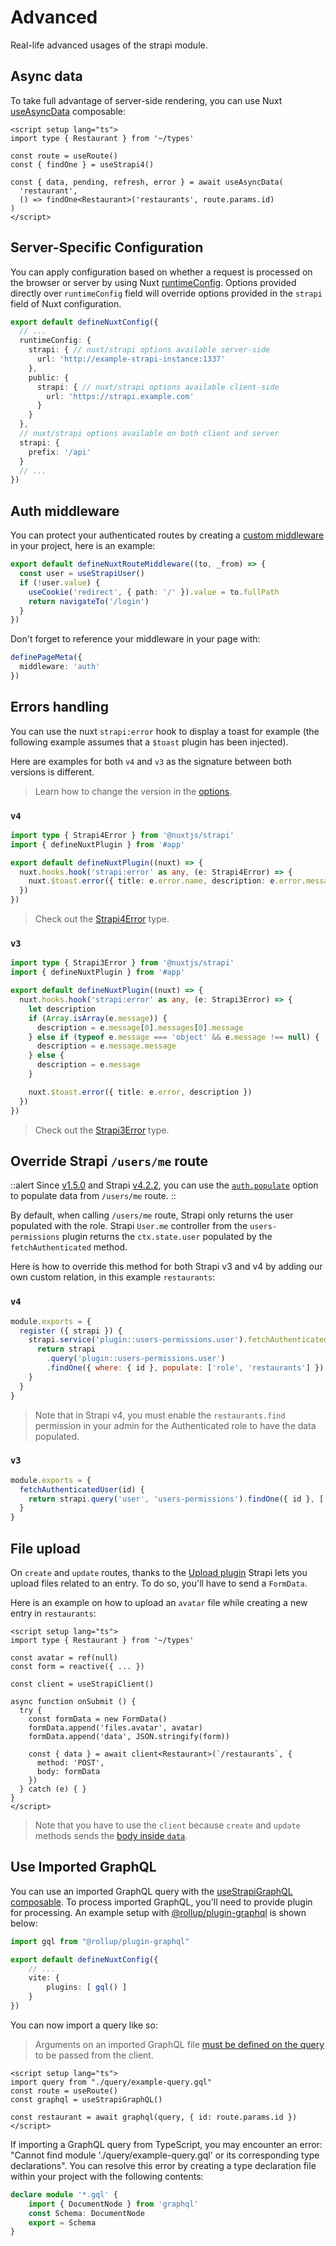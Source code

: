 # Advanced

Real-life advanced usages of the strapi module.

## Async data

To take full advantage of server-side rendering, you can use Nuxt [useAsyncData](https://nuxt.com/docs/getting-started/data-fetching) composable:

```vue
<script setup lang="ts">
import type { Restaurant } from '~/types'

const route = useRoute()
const { findOne } = useStrapi4()

const { data, pending, refresh, error } = await useAsyncData(
  'restaurant',
  () => findOne<Restaurant>('restaurants', route.params.id)
)
</script>
```

## Server-Specific Configuration

You can apply configuration based on whether a request is processed on the browser or server by using Nuxt [runtimeConfig](https://nuxt.com/docs/getting-started/configuration#environment-variables-and-private-tokens). Options provided directly over `runtimeConfig` field will override options provided in the `strapi` field of Nuxt configuration.

```ts
export default defineNuxtConfig({
  // ...
  runtimeConfig: {
    strapi: { // nuxt/strapi options available server-side
      url: 'http://example-strapi-instance:1337'
    },
    public: {
      strapi: { // nuxt/strapi options available client-side
        url: 'https://strapi.example.com'
      }
    }
  },
  // nuxt/strapi options available on both client and server
  strapi: {
    prefix: '/api'
  }
  // ...
})
```

## Auth middleware

You can protect your authenticated routes by creating a [custom middleware](https://nuxt.com/docs/guide/directory-structure/middleware) in your project, here is an example:

```ts [middleware/auth.ts]
export default defineNuxtRouteMiddleware((to, _from) => {
  const user = useStrapiUser()
  if (!user.value) {
    useCookie('redirect', { path: '/' }).value = to.fullPath
    return navigateTo('/login')
  }
})
```

Don't forget to reference your middleware in your page with:

```ts [pages/my-page.vue]
definePageMeta({
  middleware: 'auth'
})
```

## Errors handling

You can use the nuxt `strapi:error` hook to display a toast for example (the following example assumes that a `$toast` plugin has been injected).

Here are examples for both `v4` and `v3` as the signature between both versions is different.

> Learn how to change the version in the [options](/setup#options).

### `v4`

```ts [plugins/strapi.client.ts]
import type { Strapi4Error } from '@nuxtjs/strapi'
import { defineNuxtPlugin } from '#app'

export default defineNuxtPlugin((nuxt) => {
  nuxt.hooks.hook('strapi:error' as any, (e: Strapi4Error) => {
    nuxt.$toast.error({ title: e.error.name, description: e.error.message })
  })
})
```

> Check out the [Strapi4Error](https://github.com/nuxt-modules/strapi/blob/dev/src/runtime/types/v4.d.ts#L3) type.

### `v3`

```ts [plugins/strapi.client.ts]
import type { Strapi3Error } from '@nuxtjs/strapi'
import { defineNuxtPlugin } from '#app'

export default defineNuxtPlugin((nuxt) => {
  nuxt.hooks.hook('strapi:error' as any, (e: Strapi3Error) => {
    let description
    if (Array.isArray(e.message)) {
      description = e.message[0].messages[0].message
    } else if (typeof e.message === 'object' && e.message !== null) {
      description = e.message.message
    } else {
      description = e.message
    }

    nuxt.$toast.error({ title: e.error, description })
  })
})
```

> Check out the [Strapi3Error](https://github.com/nuxt-modules/strapi/blob/dev/src/runtime/types/v3.d.ts#L3) type.

## Override Strapi `/users/me` route

::alert
Since [v1.5.0](https://github.com/nuxt-modules/strapi/releases/tag/v1.5.0) and Strapi [v4.2.2](https://github.com/strapi/strapi/releases/tag/v4.2.2), you can use the [`auth.populate`](/setup#authpopulate) option to populate data from `/users/me` route.
::

By default, when calling `/users/me` route, Strapi only returns the user populated with the role. Strapi `User.me` controller from the `users-permissions` plugin returns the `ctx.state.user` populated by the `fetchAuthenticated` method.

Here is how to override this method for both Strapi v3 and v4 by adding our own custom relation, in this example `restaurants`:

### `v4`

```js [src/index.js]
module.exports = {
  register ({ strapi }) {
    strapi.service('plugin::users-permissions.user').fetchAuthenticatedUser = (id) => {
      return strapi
        .query('plugin::users-permissions.user')
        .findOne({ where: { id }, populate: ['role', 'restaurants'] })
    }
  }
}
```

> Note that in Strapi v4, you must enable the `restaurants.find` permission in your admin for the Authenticated role to have the data populated.

### `v3`

```js [extensions/users-permissions/services/User.js]
module.exports = {
  fetchAuthenticatedUser(id) {
    return strapi.query('user', 'users-permissions').findOne({ id }, ['role', 'restaurants'])
  }
}
```

## File upload

On `create` and `update` routes, thanks to the [Upload plugin](https://docs.strapi.io/developer-docs/latest/plugins/upload.html#upload-files-related-to-an-entry) Strapi lets you upload files related to an entry. To do so, you'll have to send a `FormData`.

Here is an example on how to upload an `avatar` file while creating a new entry in `restaurants`:

```vue
<script setup lang="ts">
import type { Restaurant } from '~/types'

const avatar = ref(null)
const form = reactive({ ... })

const client = useStrapiClient()

async function onSubmit () {
  try {
    const formData = new FormData()
    formData.append('files.avatar', avatar)
    formData.append('data', JSON.stringify(form))

    const { data } = await client<Restaurant>(`/restaurants`, {
      method: 'POST',
      body: formData
    })
  } catch (e) { }
}
</script>
```

> Note that you have to use the `client` because `create` and `update` methods sends the [body inside `data`](https://github.com/nuxt-modules/strapi/blob/dev/src/runtime/composables/useStrapi4.ts#L64).

## Use Imported GraphQL

You can use an imported GraphQL query with the [useStrapiGraphQL composable](/usage#usestrapigraphql). To process imported GraphQL, you'll need to provide plugin for processing. An example setup with [@rollup/plugin-graphql](https://www.npmjs.com/package/@rollup/plugin-graphql) is shown below:

```ts [nuxt.config.ts]
import gql from "@rollup/plugin-graphql"

export default defineNuxtConfig({
	// ...
	vite: {
		plugins: [ gql() ]
	}
})
```

You can now import a query like so:

> Arguments on an imported GraphQL file [must be defined on the query](https://graphql.org/graphql-js/passing-arguments/) to be passed from the client.

```vue
<script setup lang="ts">
import query from "./query/example-query.gql"
const route = useRoute()
const graphql = useStrapiGraphQL()

const restaurant = await graphql(query, { id: route.params.id })
</script>
```

If importing a GraphQL query from TypeScript, you may encounter an error: "Cannot find module './query/example-query.gql' or its corresponding type declarations". You can resolve this error by creating a type declaration file within your project with the following contents:

```ts [globals.d.ts]
declare module '*.gql' {
	import { DocumentNode } from 'graphql'
	const Schema: DocumentNode
	export = Schema
}
```
